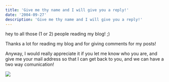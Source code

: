 ```yaml
---
title: 'Give me thy name and I will give you a reply!'
date: '2004-09-27'
description: 'Give me thy name and I will give you a reply!'
---
```


hey to all those (1 or 2) people reading my blog! ;)

Thanks a lot for reading my blog and for giving comments for my posts!  
  
Anyway, I would really appreciate it if you let me know who you are, and give me your mail address so that I can get back to you, and we can have a two way comunication!

![](/images/7854873-109630785849106761?l=shvelmur.blogspot.com)